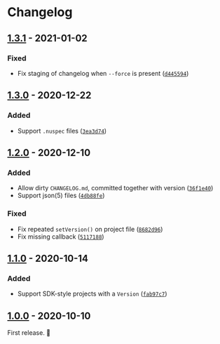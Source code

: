 # Changelog

## [1.3.1] - 2021-01-02

### Fixed

- Fix staging of changelog when `--force` is present ([`d445594`](https://github.com/vweevers/dotnet-bump/commit/d445594))

## [1.3.0] - 2020-12-22

### Added

- Support `.nuspec` files ([`3ea3d74`](https://github.com/vweevers/dotnet-bump/commit/3ea3d74))

## [1.2.0] - 2020-12-10

### Added

- Allow dirty `CHANGELOG.md`, committed together with version ([`36f1e40`](https://github.com/vweevers/dotnet-bump/commit/36f1e40))
- Support json(5) files ([`4db88fe`](https://github.com/vweevers/dotnet-bump/commit/4db88fe))

### Fixed

- Fix repeated `setVersion()` on project file ([`8682d96`](https://github.com/vweevers/dotnet-bump/commit/8682d96))
- Fix missing callback ([`5117188`](https://github.com/vweevers/dotnet-bump/commit/5117188))

## [1.1.0] - 2020-10-14

### Added

- Support SDK-style projects with a `Version` ([`fab97c7`](https://github.com/vweevers/dotnet-bump/commit/fab97c7))

## [1.0.0] - 2020-10-10

First release. :seedling:

[1.3.1]: https://github.com/vweevers/dotnet-bump/compare/v1.3.0...v1.3.1

[1.3.0]: https://github.com/vweevers/dotnet-bump/compare/v1.2.0...v1.3.0

[1.2.0]: https://github.com/vweevers/dotnet-bump/compare/v1.1.0...v1.2.0

[1.1.0]: https://github.com/vweevers/dotnet-bump/compare/v1.0.0...v1.1.0

[1.0.0]: https://github.com/vweevers/dotnet-bump/releases/tag/v1.0.0
